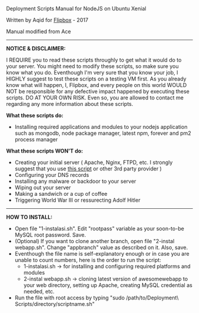 Deployment Scripts Manual for NodeJS on Ubuntu Xenial

Written by Aqid for [Flipbox](http://flipbox.co.id/) - 2017

Manual modified from Ace

------------------------------

**NOTICE & DISCLAIMER:**

I REQUIRE you to read these scripts throughly to get what it would do to your server. You might need to modify these scripts, so make sure you know what you do.
Eventhough I'm very sure that you know your job, I HIGHLY suggest to test these scripts on a testing VM first.
As you already know what will happen, I, Flipbox, and every people on this world WOULD NOT be responsible for any defective impact happened by executing these scripts. DO AT YOUR OWN RISK. Even so, you are allowed to contact me regarding any more information about these scripts.

**What these scripts do:**

- Installing required applications and modules to your nodejs application such as mongodb, node package manager, latest npm, forever and pm2 process manager

**What these scripts WON'T do:**

- Creating your initial server ( Apache, Nginx, FTPD, etc. I strongly suggest that you use [this script](https://github.com/lj2007331/lnmp) or other 3rd party provider )
- Configuring your DNS records
- Installing any malware or backdoor to your server
- Wiping out your server
- Making a sandwich or a cup of coffee
- Triggering World War III or ressurecting Adolf Hitler

----

**HOW TO INSTALL:**

- Open file "1-instalasi.sh". Edit "rootpass" variable as your soon-to-be MySQL root password. Save.
- (Optional) If you want to clone another branch, open file "2-instal webapp.sh". Change "appbranch" value as described on it. Also, save.
- Eventhough the file name is self-explanatory enough or in case you are unable to count numbers, here is the order to run the script:
	- 1-instalasi.sh -> for installing and configuring required platforms and modules
	- 2-instal webapp.sh -> cloning latest version of awesomewebapp to your web directory, setting up Apache, creating MySQL credential as needed, etc.
- Run the file with root access by typing "sudo /path/to/Deployment\ Scripts/directory/scriptname.sh"